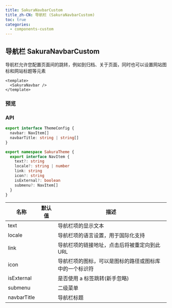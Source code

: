 ```yaml
---
title: SakuraNavbarCustom
title_zh-CN: 导航栏 (SakuraNavbarCustom)
toc: true
categories:
  - components-custom
---
```


## 导航栏 SakuraNavbarCustom

导航栏允许您配置页面间的跳转，例如到归档、关于页面，同时也可以设置网站图标和网站标题等元素

```vue
<template>
  <SakuraNavbar />
</template>
```

### 预览

<SakuraNavbarPG />

### API

```ts
export interface ThemeConfig {
  navbar: NavItem[]
  navbarTitle: string | string[]
}
```

``` ts
export namespace SakuraTheme {
  export interface NavItem {
    text?: string
    locale?: string | number
    link: string
    icon?: string
    isExternal?: boolean
    submenu?: NavItem[]
  }
}
```

| 名称 | 默认值 | 描述 |
| ---- | ---- | ---- |
| text |  | 导航栏项的显示文本 |
| locale |  | 导航栏项的语言设置，用于国际化支持 |
| link |  | 导航栏项的链接地址，点击后将被重定向到此URL |
| icon |  | 导航栏项的图标，可以是图标的路径或图标库中的一个标识符 |
| isExternal |  | 是否使用 a 标签跳转(新手忽略) |
| submenu |  | 二级菜单 |
| navbarTitle |  | 导航栏标题 |
